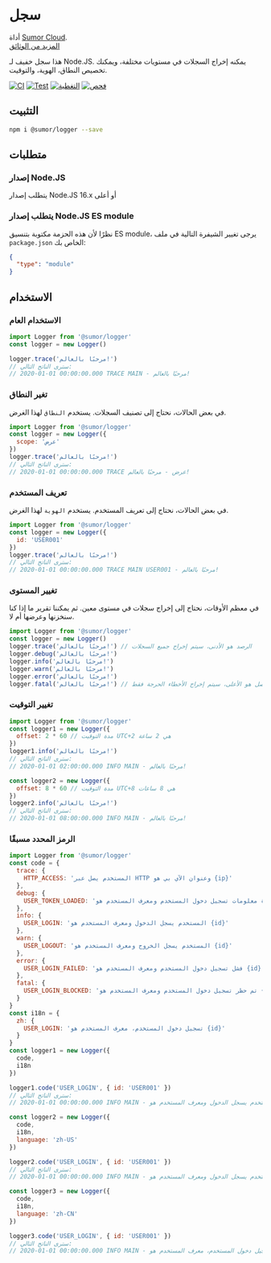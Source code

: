 # سجل

أداة [Sumor Cloud](https://sumor.cloud).  
[المزيد من الوثائق](https://sumor.cloud/logger)

هذا سجل خفيف لـ Node.JS.
يمكنه إخراج السجلات في مستويات مختلفة، ويمكنك تخصيص النطاق، الهوية، والتوقيت.

[![CI](https://github.com/sumor-cloud/logger/actions/workflows/ci.yml/badge.svg)](https://github.com/sumor-cloud/logger/actions/workflows/ci.yml)
[![Test](https://github.com/sumor-cloud/logger/actions/workflows/ut.yml/badge.svg)](https://github.com/sumor-cloud/logger/actions/workflows/ut.yml)
[![التغطية](https://github.com/sumor-cloud/logger/actions/workflows/coverage.yml/badge.svg)](https://github.com/sumor-cloud/logger/actions/workflows/coverage.yml)
[![فحص](https://github.com/sumor-cloud/logger/actions/workflows/audit.yml/badge.svg)](https://github.com/sumor-cloud/logger/actions/workflows/audit.yml)

## التثبيت

```bash
npm i @sumor/logger --save
```

## متطلبات

### إصدار Node.JS

يتطلب إصدار Node.JS 16.x أو أعلى

### يتطلب إصدار Node.JS ES module

نظرًا لأن هذه الحزمة مكتوبة بتنسيق ES module،
يرجى تغيير الشيفرة التالية في ملف `package.json` الخاص بك:

```json
{
  "type": "module"
}
```

## الاستخدام

### الاستخدام العام

```js
import Logger from '@sumor/logger'
const logger = new Logger()

logger.trace('مرحبًا بالعالم!')
// سترى الناتج التالي:
// 2020-01-01 00:00:00.000 TRACE MAIN - مرحبًا بالعالم!
```

### تغير النطاق

في بعض الحالات، نحتاج إلى تصنيف السجلات. يستخدم `النطاق` لهذا الغرض.

```js
import Logger from '@sumor/logger'
const logger = new Logger({
  scope: 'عرض'
})
logger.trace('مرحبًا بالعالم!')
// سترى الناتج التالي:
// 2020-01-01 00:00:00.000 TRACE عرض - مرحبًا بالعالم!
```

### تعريف المستخدم

في بعض الحالات، نحتاج إلى تعريف المستخدم. يستخدم `الهوية` لهذا الغرض.

```js
import Logger from '@sumor/logger'
const logger = new Logger({
  id: 'USER001'
})
logger.trace('مرحبًا بالعالم!')
// سترى الناتج التالي:
// 2020-01-01 00:00:00.000 TRACE MAIN USER001 - مرحبًا بالعالم!
```

### تغيير المستوى

في معظم الأوقات، نحتاج إلى إخراج سجلات في مستوى معين. ثم يمكننا تقرير ما إذا كنا سنخزنها وعرضها أم لا.

```js
import Logger from '@sumor/logger'
const logger = new Logger()
logger.trace('مرحبًا بالعالم!') // الرصد هو الأدنى، سيتم إخراج جميع السجلات
logger.debug('مرحبًا بالعالم!')
logger.info('مرحبًا بالعالم!')
logger.warn('مرحبًا بالعالم!')
logger.error('مرحبًا بالعالم!')
logger.fatal('مرحبًا بالعالم!') // الفاصل هو الأعلى، سيتم إخراج الأخطاء الحرجة فقط
```

### تغيير التوقيت

```js
import Logger from '@sumor/logger'
const logger1 = new Logger({
  offset: 2 * 60 // مدة التوقيت UTC+2 هي 2 ساعة
})
logger1.info('مرحبًا بالعالم!')
// سترى الناتج التالي:
// 2020-01-01 02:00:00.000 INFO MAIN - مرحبًا بالعالم!

const logger2 = new Logger({
  offset: 8 * 60 // مدة التوقيت UTC+8 هي 8 ساعات
})
logger2.info('مرحبًا بالعالم!')
// سترى الناتج التالي:
// 2020-01-01 08:00:00.000 INFO MAIN - مرحبًا بالعالم!
```

### الرمز المحدد مسبقًا

```js
import Logger from '@sumor/logger'
const code = {
  trace: {
    HTTP_ACCESS: 'المستخدم يصل عبر HTTP وعنوان الآي بي هو {ip}'
  },
  debug: {
    USER_TOKEN_LOADED: 'تم قراءة معلومات تسجيل دخول المستخدم ومعرف المستخدم هو {id}'
  },
  info: {
    USER_LOGIN: 'المستخدم يسجل الدخول ومعرف المستخدم هو {id}'
  },
  warn: {
    USER_LOGOUT: 'المستخدم يسجل الخروج ومعرف المستخدم هو {id}'
  },
  error: {
    USER_LOGIN_FAILED: 'فشل تسجيل دخول المستخدم ومعرف المستخدم هو {id}'
  },
  fatal: {
    USER_LOGIN_BLOCKED: 'تم حظر تسجيل دخول المستخدم ومعرف المستخدم هو {id}'
  }
}
const i18n = {
  zh: {
    USER_LOGIN: 'تسجيل دخول المستخدم، معرف المستخدم هو {id}'
  }
}
const logger1 = new Logger({
  code,
  i18n
})

logger1.code('USER_LOGIN', { id: 'USER001' })
// سترى الناتج التالي:
// 2020-01-01 00:00:00.000 INFO MAIN - المستخدم يسجل الدخول ومعرف المستخدم هو USER001

const logger2 = new Logger({
  code,
  i18n,
  language: 'zh-US'
})

logger2.code('USER_LOGIN', { id: 'USER001' })
// سترى الناتج التالي:
// 2020-01-01 00:00:00.000 INFO MAIN - المستخدم يسجل الدخول ومعرف المستخدم هو USER001

const logger3 = new Logger({
  code,
  i18n,
  language: 'zh-CN'
})

logger3.code('USER_LOGIN', { id: 'USER001' })
// سترى الناتج التالي:
// 2020-01-01 00:00:00.000 INFO MAIN - تسجيل دخول المستخدم، معرف المستخدم هو USER001
```